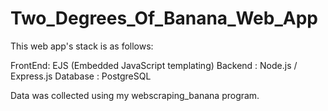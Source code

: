 # Two_Degrees_Of_Banana_Web_App
 
This web app's stack is as follows:

FrontEnd: EJS (Embedded JavaScript templating)
Backend : Node.js / Express.js
Database : PostgreSQL

Data was collected using my webscraping_banana program.
